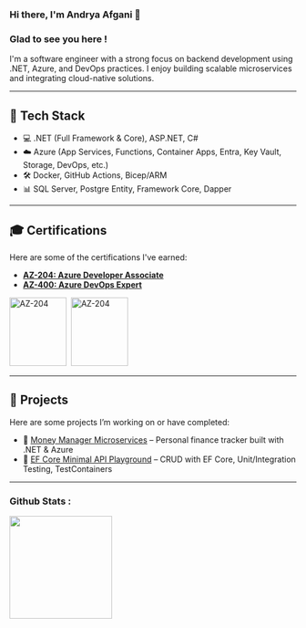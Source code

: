 ### Hi there, I'm <label>Andrya Afgani</label> 👋

 ### Glad to see you here ! 
 I'm a software engineer with a strong focus on backend development using .NET, Azure, and DevOps practices. I enjoy building scalable microservices and integrating cloud-native solutions.

---

## 🧰 Tech Stack
- 💻 .NET (Full Framework & Core), ASP.NET, C#
- ☁️ Azure (App Services, Functions, Container Apps, Entra, Key Vault, Storage, DevOps, etc.)
- 🛠️ Docker, GitHub Actions, Bicep/ARM
- 📊 SQL Server, Postgre Entity, Framework Core, Dapper

---

## 🎓 Certifications
Here are some of the certifications I've earned:
- **[AZ-204: Azure Developer Associate](https://learn.microsoft.com/api/credentials/share/en-us/AndryaAfgani-7883/A9A2E257A27899A8?sharingId=B4584CC3E59307E)**  
- **[AZ-400: Azure DevOps Expert](https://learn.microsoft.com/api/credentials/share/en-us/AndryaAfgani-7883/FE9FA7B602D2856C?sharingId=B4584CC3E59307E)**
<div>
   <img src="https://learn.microsoft.com/media/learn/certification/badges/microsoft-certified-associate-badge.svg" title="AZ-204" alt="AZ-204" width="100" height="120"/>&nbsp;
  <img src="https://learn.microsoft.com/media/learn/certification/badges/microsoft-certified-expert-badge.svg" title="AZ-204" alt="AZ-204" width="100" height="120"/>&nbsp;
</div>

---

## 🚀 Projects
Here are some projects I’m working on or have completed:

- 📝 [Money Manager Microservices](https://github.com/aafgani/money-manager) – Personal finance tracker built with .NET & Azure
- 🧪 [EF Core Minimal API Playground](https://github.com/aafgani/efcore-minimal-api) – CRUD with EF Core, Unit/Integration Testing, TestContainers

---
### Github Stats : 
 <img height="180em" src="https://github-readme-stats.vercel.app/api?username=aafgani&show_icons=true&hide_border=true&&count_private=true&include_all_commits=true&theme=radical" />  
 <!-- [![Top Langs](https://github-readme-stats.vercel.app/api/top-langs/?username=aafgani&layout=compact&theme=vision-friendly-dark)](https://github.com/anuraghazra/github-readme-stats) -->

